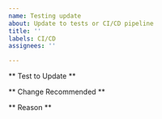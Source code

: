 ```yaml
---
name: Testing update
about: Update to tests or CI/CD pipeline
title: ''
labels: CI/CD
assignees: ''

---
```


** Test to Update **

** Change Recommended **

** Reason **
